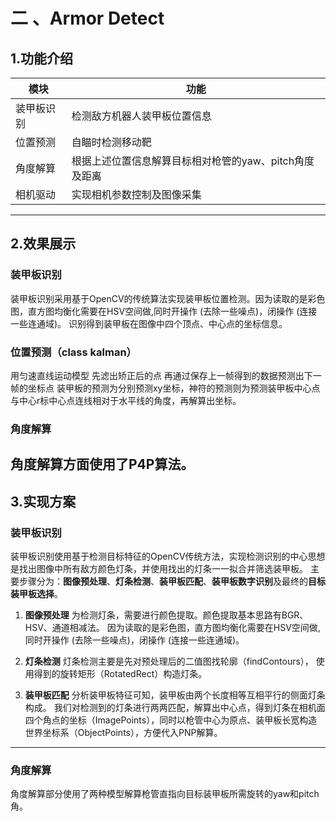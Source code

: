 # 二 、Armor Detect

## 1.功能介绍
|模块     |功能     |
| ------- | ------ |
|装甲板识别| 检测敌方机器人装甲板位置信息 |
|位置预测| 自瞄时检测移动靶 |
|角度解算| 根据上述位置信息解算目标相对枪管的yaw、pitch角度及距离 |
|相机驱动| 实现相机参数控制及图像采集 |
---
## 2.效果展示
### 装甲板识别
装甲板识别采用基于OpenCV的传统算法实现装甲板位置检测。因为读取的是彩色图，直方图均衡化需要在HSV空间做,同时开操作 (去除一些噪点)，闭操作 (连接一些连通域)。
识别得到装甲板在图像中四个顶点、中心点的坐标信息。 

### 位置预测（class kalman）
用匀速直线运动模型 先滤出矫正后的点 再通过保存上一帧得到的数据预测出下一帧的坐标点 装甲板的预测为分别预测xy坐标，神符的预测则为预测装甲板中心点与中心r标中心点连线相对于水平线的角度，再解算出坐标。

### 角度解算  
角度解算方面使用了P4P算法。 
---
## 3.实现方案  
### 装甲板识别  
装甲板识别使用基于检测目标特征的OpenCV传统方法，实现检测识别的中心思想是找出图像中所有敌方颜色灯条，并使用找出的灯条一一拟合并筛选装甲板。 
主要步骤分为：**图像预处理**、**灯条检测**、**装甲板匹配**、**装甲板数字识别**及最终的**目标装甲板选择**。 
1. **图像预处理** 
为检测灯条，需要进行颜色提取。颜色提取基本思路有BGR、HSV、通道相减法。 
因为读取的是彩色图，直方图均衡化需要在HSV空间做,同时开操作 (去除一些噪点)，闭操作 (连接一些连通域)。

2. **灯条检测** 
灯条检测主要是先对预处理后的二值图找轮廓（findContours），
使用得到的旋转矩形（RotatedRect）构造灯条。

3. **装甲板匹配** 
分析装甲板特征可知，装甲板由两个长度相等互相平行的侧面灯条构成。
我们对检测到的灯条进行两两匹配，解算出中心点，得到灯条在相机面四个角点的坐标（ImagePoints），同时以枪管中心为原点、装甲板长宽构造世界坐标系（ObjectPoints），方便代入PNP解算。

---

### 角度解算  
角度解算部分使用了两种模型解算枪管直指向目标装甲板所需旋转的yaw和pitch角。 

